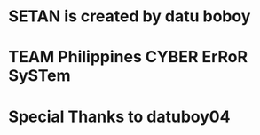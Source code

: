 # SETAN is created by datu boboy
# TEAM Philippines CYBER ErRoR SySTem
# Special Thanks to datuboy04
